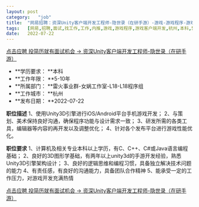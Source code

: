 ```yaml
---
layout:	post
category:	"job"
title:	"网易招聘：资深Unity客户端开发工程师-隐世录（在研手游）-游戏-游戏程序-游戏客户端开发-杭州本科5-10年"
tags:	[网易,招聘,面试,找工作,工作,内推,游戏,游戏程序,游戏客户端开发,杭州,本科,5-10年]
date:	2022-07-22
---
```


[点击应聘 投简历就有面试机会 -> 资深Unity客户端开发工程师-隐世录（在研手游）](http://mobile.bole.netease.com/bole/boleDetail?id=8226&employeeId=346f03c3cda5f04c&key=all)



- **学历要求： **本科
- **工作年限： **5-10年
- **所属部门： **雷火事业群-女娲工作室-L18-L18程序组
- **工作城市： **杭州
- **发布日期： **2022-07-22



**职位描述**
1、使用Unity3D引擎进行iOS/Android平台手机游戏开发；
2、与策划、美术保持良好沟通，确保程序功能与设计需求一致；
3、研发所需的各类工具，编辑器等内容的再开发以及调整优化；
4、针对各个发布平台进行游戏性能优化。



**职位要求**
1、计算机及相关专业本科以上学历，有C、C++、C#或Java语言编程基础；
2、良好的3D图形学基础，有两年以上unity3d的手游开发经验，熟悉Unity3D引擎架构设计；
3、良好的逻辑思维和编程习惯，具备独立解决技术问题的能力
4、有责任感，有良好的沟通能力，具备团队合作精神
5、能承受一定的工作压力，对游戏开发充满热情



[点击应聘 投简历就有面试机会 -> 资深Unity客户端开发工程师-隐世录（在研手游）](http://mobile.bole.netease.com/bole/boleDetail?id=8226&employeeId=346f03c3cda5f04c&key=all)